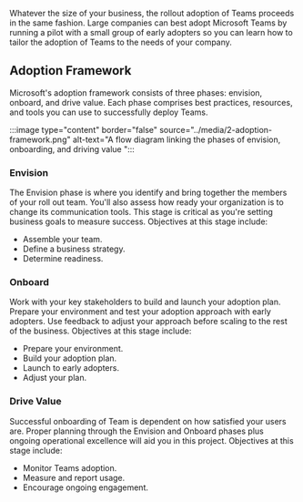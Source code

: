 Whatever the size of your business, the rollout adoption of Teams proceeds in the same fashion. Large companies can best adopt Microsoft Teams by running a pilot with a small group of early adopters so you can learn how to tailor the adoption of Teams to the needs of your company.

## Adoption Framework

Microsoft's adoption framework consists of three phases: envision, onboard, and drive value. Each phase comprises best practices, resources, and tools you can use to successfully deploy Teams.

:::image type="content" border="false" source="../media/2-adoption-framework.png" alt-text="A flow diagram linking the phases of envision, onboarding, and driving value ":::

### Envision

The Envision phase is where you identify and bring together the members of your roll out team. You'll also assess how ready your organization is to change its communication tools. This stage is critical as you're setting business goals to measure success. Objectives at this stage include:

- Assemble your team.
- Define a business strategy.
- Determine readiness.

### Onboard

Work with your key stakeholders to build and launch your adoption plan. Prepare your environment and test your adoption approach with early adopters. Use feedback to adjust your approach before scaling to the rest of the business. Objectives at this stage include:

- Prepare your environment.
- Build your adoption plan.
- Launch to early adopters.
- Adjust your plan.

### Drive Value

Successful onboarding of Team is dependent on how satisfied your users are. Proper planning through the Envision and Onboard phases plus ongoing operational excellence will aid you in this project. Objectives at this stage include:

- Monitor Teams adoption.
- Measure and report usage.
- Encourage ongoing engagement.
